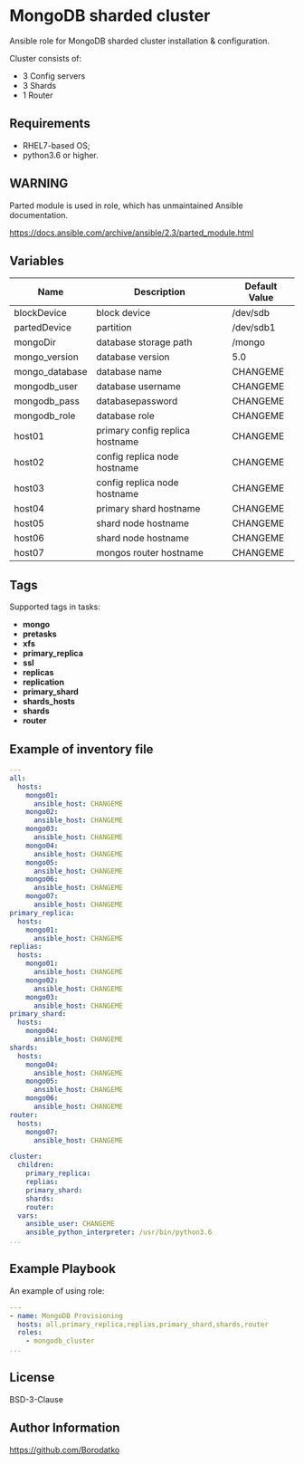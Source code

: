 MongoDB sharded cluster
=======================

Ansible role for MongoDB sharded cluster installation & configuration.

Cluster consists of:

 - 3 Config servers
 - 3 Shards
 - 1 Router


Requirements
------------

 - RHEL7-based OS;
 - python3.6 or higher.


WARNING
-------

Parted module is used in role, which has unmaintained Ansible documentation.

https://docs.ansible.com/archive/ansible/2.3/parted_module.html


Variables
---------

|      Name      |        Description              | Default Value |
|----------------|---------------------------------|---------------|
| blockDevice    | block device                    | /dev/sdb      |
| partedDevice   | partition                       | /dev/sdb1     |
| mongoDir       | database storage path           | /mongo        |
| mongo_version  | database version                | 5.0           |
| mongo_database | database name                   | CHANGEME      |
| mongodb_user   | database username               | CHANGEME      |
| mongodb_pass   | databasepassword                | CHANGEME      |
| mongodb_role   | database role                   | CHANGEME      |
| host01         | primary config replica hostname | CHANGEME      |
| host02         | config replica node hostname    | CHANGEME      |
| host03         | config replica node hostname    | CHANGEME      |
| host04         | primary shard hostname          | CHANGEME      |
| host05         | shard node hostname             | CHANGEME      |
| host06         | shard node hostname             | CHANGEME      |
| host07         | mongos router hostname          | CHANGEME      |


Tags
----

Supported tags in tasks:

 - **mongo**
 - **pretasks**
 - **xfs**
 - **primary_replica**
 - **ssl**
 - **replicas**
 - **replication**
 - **primary_shard**
 - **shards_hosts**
 - **shards**
 - **router**


Example of inventory file
-------------------------

```yaml
---
all:
  hosts:
    mongo01:
      ansible_host: CHANGEME
    mongo02:
      ansible_host: CHANGEME
    mongo03:
      ansible_host: CHANGEME
    mongo04:
      ansible_host: CHANGEME
    mongo05:
      ansible_host: CHANGEME
    mongo06:
      ansible_host: CHANGEME
    mongo07:
      ansible_host: CHANGEME
primary_replica:
  hosts:
    mongo01:
      ansible_host: CHANGEME
replias:
  hosts:
    mongo01:
      ansible_host: CHANGEME
    mongo02:
      ansible_host: CHANGEME
    mongo03:
      ansible_host: CHANGEME
primary_shard:
  hosts:
    mongo04:
      ansible_host: CHANGEME
shards:
  hosts:
    mongo04:
      ansible_host: CHANGEME
    mongo05:
      ansible_host: CHANGEME
    mongo06:
      ansible_host: CHANGEME
router:
  hosts:
    mongo07:
      ansible_host: CHANGEME

cluster:
  children:
    primary_replica:
    replias:
    primary_shard:
    shards:
    router:
  vars:
    ansible_user: CHANGEME
    ansible_python_interpreter: /usr/bin/python3.6
...
```


Example Playbook
----------------

An example of using role:

```yaml
---
- name: MongoDB Provisioning
  hosts: all,primary_replica,replias,primary_shard,shards,router
  roles:
    - mongodb_cluster
...
```


License
-------

BSD-3-Clause


Author Information
------------------

https://github.com/Borodatko
